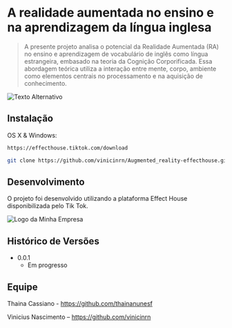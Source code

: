 # A realidade aumentada no ensino e na aprendizagem da língua inglesa
> A presente projeto analisa o potencial da Realidade Aumentada (RA) no ensino e aprendizagem de vocabulário de inglês como língua estrangeira, embasado na teoria da Cognição Corporificada. Essa abordagem teórica utiliza a interação entre mente, corpo, ambiente como elementos centrais no processamento e na aquisição de conhecimento.

 ![Texto Alternativo](https://img.shields.io/badge/JavaScript-F7DF1E?style=for-the-badge&logo=javascript&logoColor=black)   


## Instalação

OS X & Windows:

```sh
https://effecthouse.tiktok.com/download
```

```sh
git clone https://github.com/vinicinrn/Augmented_reality-effecthouse.git
```



## Desenvolvimento

O projeto foi desenvolvido utilizando a plataforma Effect House disponibilizada pelo Tik Tok.

![Logo da Minha Empresa](https://cdn.discordapp.com/attachments/1029184855059202108/1331373110523330711/A32D1F67-44EB-4161-BA06-4BF181A0797F.png?ex=67916155&is=67900fd5&hm=9aae85ac807c83162b0665d5ea68cd0864a6ace3bc32ca1d1ab229a993824338&)


## Histórico de Versões

* 0.0.1
    * Em progresso

## Equipe

Thaina Cassiano - https://github.com/thainanunesf

Vinicius Nascimento – https://github.com/vinicinrn




